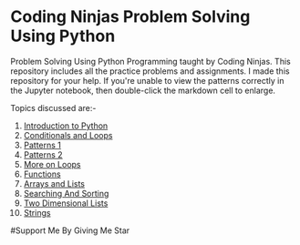 # Coding Ninjas Problem Solving Using Python
Problem Solving Using Python Programming taught by Coding Ninjas. 
This repository includes all the practice problems and assignments.
I made this repository for your help.
If you're unable to view the patterns correctly in the Jupyter notebook, then double-click the markdown cell to enlarge. 

Topics discussed are:-
1) [Introduction to Python](https://github.com/JainMaster/Coding-Ninjas-Problem-Solving-Using-Python/tree/main/1.Introduction%20to%20Python)
2) [Conditionals and Loops](https://github.com/JainMaster/Coding-Ninjas-Problem-Solving-Using-Python/tree/main/2.Conditionals%20and%20Loops)
3) [Patterns 1](https://github.com/JainMaster/Coding-Ninjas-Problem-Solving-Using-Python/tree/main/3.%20Pattern%201)
4) [Patterns 2](https://github.com/JainMaster/Coding-Ninjas-Problem-Solving-Using-Python/tree/main/4.Pattern%202)
5) [More on Loops](https://github.com/JainMaster/Coding-Ninjas-Problem-Solving-Using-Python/tree/main/5.More%20on%20Loops)
6) [Functions](https://github.com/JainMaster/Coding-Ninjas-Problem-Solving-Using-Python/tree/main/6.Functions)
7) [Arrays and Lists](https://github.com/JainMaster/Coding-Ninjas-Problem-Solving-Using-Python/tree/main/7.Arrays%20%26%20Lists)
8) [Searching And Sorting](https://github.com/JainMaster/Coding-Ninjas-Problem-Solving-Using-Python/tree/main/8.Searching%20%26%20Sorting)
9) [Two Dimensional Lists](https://github.com/JainMaster/Coding-Ninjas-Problem-Solving-Using-Python/tree/main/9.Two%20Dimensional%20Lists)
10) [Strings](https://github.com/JainMaster/Coding-Ninjas-Problem-Solving-Using-Python/tree/main/10.Strings)

#Support Me By Giving Me Star


